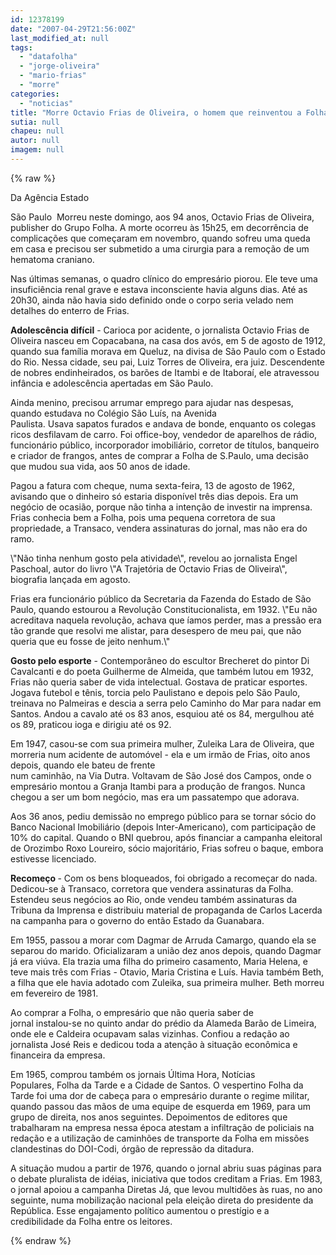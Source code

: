 ```yaml
---
id: 12378199
date: "2007-04-29T21:56:00Z"
last_modified_at: null
tags:
  - "datafolha"
  - "jorge-oliveira"
  - "mario-frias"
  - "morre"
categories:
  - "noticias"
title: "Morre Octavio Frias de Oliveira, o homem que reinventou a Folha de S.Paulo"
sutia: null
chapeu: null
autor: null
imagem: null
---
```

{% raw %}
<p><P>Da Agência Estado</P></p>
<p><P>São Paulo&nbsp;&nbsp;Morreu neste domingo, aos 94 anos, Octavio Frias de Oliveira, publisher do Grupo Folha. A morte ocorreu às 15h25, em decorrência de complicações que começaram em novembro, quando sofreu uma queda em casa e precisou ser submetido a uma cirurgia para a remoção de um hematoma craniano. </P></p>
<p><P>Nas últimas semanas, o quadro clínico do empresário piorou. Ele teve uma insuficiência renal grave e estava inconsciente havia alguns dias. Até as 20h30, ainda não havia sido definido onde o corpo seria velado nem detalhes do enterro de Frias.</P></p>
<p><P><STRONG>Adolescência difícil</STRONG> - Carioca por acidente, o jornalista Octavio Frias de Oliveira nasceu em Copacabana, na casa dos avós, em 5 de agosto de 1912, quando sua família morava em Queluz, na divisa de São Paulo com o Estado do Rio. Nessa cidade, seu pai, Luiz Torres de Oliveira, era juiz. Descendente de nobres endinheirados, os barões de Itambi e de Itaboraí, ele atravessou infância e adolescência apertadas em São Paulo. </P></p>
<p><P>Ainda menino,&nbsp;precisou arrumar emprego para ajudar nas despesas, quando estudava no Colégio São Luís, na Avenida<BR>Paulista. Usava sapatos furados e andava de bonde, enquanto os colegas ricos desfilavam de carro. Foi office-boy, vendedor de aparelhos de rádio, funcionário público, incorporador imobiliário, corretor de títulos, banqueiro e criador de frangos, antes de comprar a Folha de S.Paulo, uma decisão que mudou sua vida, aos 50 anos de idade. </P></p>
<p><P>Pagou a fatura com cheque, numa sexta-feira, 13 de agosto de 1962, avisando que o dinheiro só estaria disponível três dias depois. Era um negócio de ocasião, porque não tinha a intenção de investir na imprensa. Frias conhecia bem a Folha, pois uma pequena corretora de sua propriedade, a Transaco, vendera assinaturas do jornal, mas não era do ramo.</P></p>
<p><P>\"Não tinha nenhum gosto pela atividade\", revelou ao jornalista Engel Paschoal, autor do livro \"A Trajetória de Octavio Frias de Oliveira\", biografia lançada em agosto. </P></p>
<p><P>Frias era funcionário público da&nbsp;Secretaria da Fazenda do Estado de São Paulo, quando estourou a Revolução Constitucionalista, em 1932. \"Eu não acreditava naquela revolução, achava que íamos perder, mas a pressão era tão grande que resolvi me alistar, para desespero de meu pai, que não queria que eu fosse de jeito nenhum.\"</P></p>
<p><P><STRONG>Gosto pelo esporte</STRONG> - Contemporâneo do escultor Brecheret&nbsp;do pintor Di Cavalcanti e do poeta Guilherme de Almeida, que também lutou em 1932, Frias não queria saber de vida intelectual.&nbsp;Gostava de praticar esportes. Jogava futebol e tênis, torcia pelo Paulistano e depois pelo São Paulo, treinava no Palmeiras e descia a serra pelo Caminho do Mar para nadar em Santos. Andou a cavalo até os 83 anos, esquiou até os 84, mergulhou até os 89, praticou ioga e dirigiu até os 92.</P></p>
<p><P>Em 1947,&nbsp;casou-se com sua primeira mulher, Zuleika Lara de Oliveira, que morreria num acidente de automóvel - ela e um irmão de Frias, oito anos depois, quando ele bateu de frente<BR>num caminhão, na Via Dutra. Voltavam de São José dos Campos, onde o empresário montou a Granja Itambi para a produção de frangos. Nunca chegou a ser um bom negócio, mas era um passatempo que adorava. </P></p>
<p><P>Aos 36 anos, pediu demissão no emprego público para se tornar sócio do Banco Nacional Imobiliário (depois Inter-Americano), com participação de 10% do capital. Quando o BNI quebrou, após financiar a&nbsp;campanha eleitoral de Orozimbo Roxo Loureiro, sócio majoritário, Frias sofreu o baque, embora estivesse licenciado. </P></p>
<p><P><STRONG>Recomeço </STRONG>- Com os bens bloqueados, foi obrigado a recomeçar do nada. Dedicou-se&nbsp;à Transaco, corretora que vendera assinaturas da Folha. Estendeu seus negócios ao Rio, onde vendeu também assinaturas da Tribuna da Imprensa e distribuiu material de propaganda de Carlos Lacerda na campanha para o governo do então Estado da Guanabara.</P></p>
<p><P>Em 1955, passou a morar com Dagmar de Arruda Camargo, quando ela se separou do marido. Oficializaram a união dez anos depois, quando Dagmar já era viúva. Ela trazia uma filha do primeiro casamento, Maria Helena, e teve mais três com Frias - Otavio, Maria Cristina e Luís. Havia também Beth, a filha que ele havia adotado com Zuleika, sua primeira mulher.&nbsp;Beth morreu em fevereiro de 1981. </P></p>
<p><P>Ao comprar a Folha, o empresário que não queria saber de<BR>jornal instalou-se no quinto andar do prédio da Alameda Barão de Limeira, onde ele e Caldeira ocupavam salas vizinhas. Confiou a redação ao jornalista José Reis e dedicou toda a atenção à situação econômica e financeira da empresa. </P></p>
<p><P>Em 1965, comprou também os jornais Última Hora, Notícias Populares,&nbsp;Folha da Tarde e a Cidade de Santos. O vespertino Folha da Tarde foi uma dor de cabeça para o empresário durante o regime militar, quando passou das mãos de uma equipe de esquerda&nbsp;em 1969, para um grupo de direita, nos anos seguintes. Depoimentos de editores que trabalharam na empresa nessa época atestam a infiltração de policiais na redação e a utilização de caminhões de transporte da Folha em missões clandestinas do DOI-Codi, órgão de repressão da ditadura. </P></p>
<p><P>A situação mudou a partir de 1976, quando o jornal abriu suas páginas para o debate pluralista de idéias, iniciativa que todos creditam a Frias. Em 1983, o jornal apoiou a campanha Diretas Já, que levou multidões às ruas, no ano seguinte, numa mobilização nacional pela eleição direta do presidente da<BR>República. Esse engajamento político aumentou o prestígio e a<BR>credibilidade da Folha entre os leitores.</P> </p>
{% endraw %}